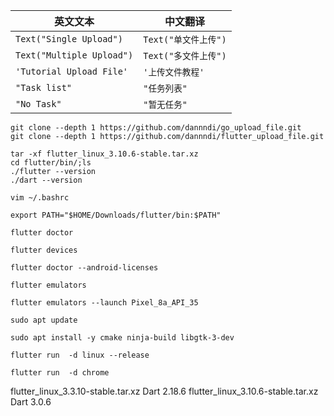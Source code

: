 | 英文文本 | 中文翻译 |
| ------------------------- | --------------- |
| `Text("Single Upload")` | `Text("单文件上传")` |
| `Text("Multiple Upload")` | `Text("多文件上传")` |
| `'Tutorial Upload File'` | `'上传文件教程'` |
| `"Task list"` | `"任务列表"` |
| `"No Task"` | `"暂无任务"` |

```shell
git clone --depth 1 https://github.com/dannndi/go_upload_file.git
git clone --depth 1 https://github.com/dannndi/flutter_upload_file.git

tar -xf flutter_linux_3.10.6-stable.tar.xz 
cd flutter/bin/;ls
./flutter --version
./dart --version
```

```shell
vim ~/.bashrc
```

```
export PATH="$HOME/Downloads/flutter/bin:$PATH"
```

```
flutter doctor

flutter devices

flutter doctor --android-licenses

flutter emulators

flutter emulators --launch Pixel_8a_API_35

sudo apt update

sudo apt install -y cmake ninja-build libgtk-3-dev

flutter run  -d linux --release

flutter run  -d chrome
```

flutter_linux_3.3.10-stable.tar.xz  Dart 2.18.6
flutter_linux_3.10.6-stable.tar.xz  Dart 3.0.6
